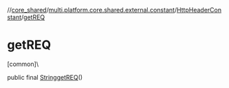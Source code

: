 //[core_shared](../../../index.md)/[multi.platform.core.shared.external.constant](../index.md)/[HttpHeaderConstant](index.md)/[getREQ](get-r-e-q.md)

# getREQ

[common]\

public final [String](https://developer.android.com/reference/kotlin/java/lang/String.html)[getREQ](get-r-e-q.md)()

